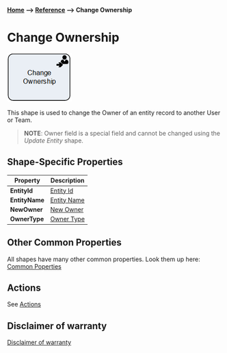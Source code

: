 __[Home](/) --> [Reference](/ref) --> Change Ownership__

# Change Ownership

![Change Ownership](media/ChangeOwnership.png)

This shape is used to change the Owner of an entity record to another User or
Team.

> __NOTE__: Owner field is a special field and cannot be changed using the *Update
Entity* shape.

## Shape-Specific Properties

| Property | Description |
| -------- | ----------- |
| __EntityId__   | [Entity Id](common/EntityId.md) |
| __EntityName__ | [Entity Name](common/EntityName.md) |
| __NewOwner__   | [New Owner](common/NewOwner.md) |
| __OwnerType__  | [Owner Type](common/OwnerType.md) |


## Other Common Properties
All shapes have many other common properties. Look them up here: [Common Poperties](common/README.md)

## Actions
See [Actions](common/Actions.md)

## Disclaimer of warranty

[Disclaimer of warranty](../guides/common/DisclaimerOfWarranty.md)